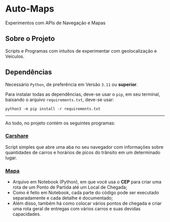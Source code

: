 # Auto-Maps
Experimentos com APIs de Navegação e Mapas

## Sobre o Projeto

Scripts e Programas com intuitos de experimentar com geolocalização e Veículos.

## Dependências

Necessário `Python`, de preferência em Versão `3.11` ou **superior**.

Para instalar todas as dependências, deve-se usar o `pip`, em seu terminal, baixando o arquivo `requirements.txt`, deve-se usar:

`python3 -m pip install -r requirements.txt`

___

Ao todo, no projeto contém os seguintes programas:

### [Carshare](https://github.com/JoaoHenriqueBR/Auto-Maps/blob/main/carshare.py)

Script simples que abre uma aba no seu navegador com informações sobre quantidades de carros e horários de picos do trãnsito em um determinado lugar.

### [Mapa](https://github.com/JoaoHenriqueBR/Auto-Maps/blob/main/mapa.ipynb)

- Arquivo em Notebook (Python), em que você usa o **CEP** para criar uma rota de um Ponto de Partida até um Local de Chegada;
- Como é feito em Notebook, cada parte do código pode ser executado separadamente e cada detalhe é documentado;
- Além disso, também há como colocar vários pontos de chegada e criar uma rota geral de entregas com vários carros e suas devidas capacidades.
